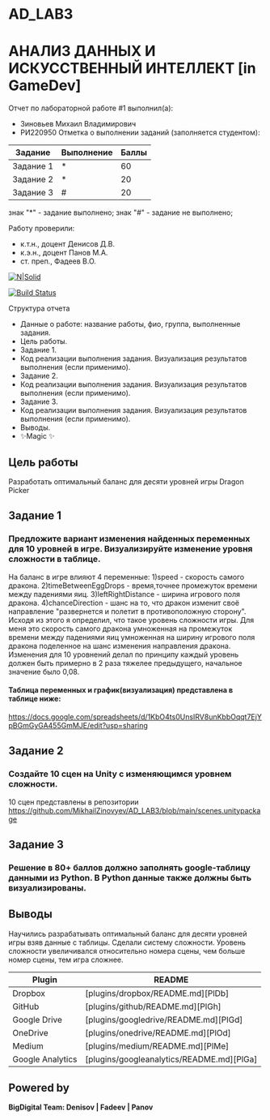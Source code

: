 # AD_LAB3
# АНАЛИЗ ДАННЫХ И ИСКУССТВЕННЫЙ ИНТЕЛЛЕКТ [in GameDev]
Отчет по лабораторной работе #1 выполнил(а):
- Зиновьев Михаил Владимирович
- РИ220950
Отметка о выполнении заданий (заполняется студентом):

| Задание | Выполнение | Баллы |
| ------ | ------ | ------ |
| Задание 1 | * | 60 |
| Задание 2 | * | 20 |
| Задание 3 | # | 20 |

знак "*" - задание выполнено; знак "#" - задание не выполнено;

Работу проверили:
- к.т.н., доцент Денисов Д.В.
- к.э.н., доцент Панов М.А.
- ст. преп., Фадеев В.О.

[![N|Solid](https://cldup.com/dTxpPi9lDf.thumb.png)](https://nodesource.com/products/nsolid)

[![Build Status](https://travis-ci.org/joemccann/dillinger.svg?branch=master)](https://travis-ci.org/joemccann/dillinger)

Структура отчета

- Данные о работе: название работы, фио, группа, выполненные задания.
- Цель работы.
- Задание 1.
- Код реализации выполнения задания. Визуализация результатов выполнения (если применимо).
- Задание 2.
- Код реализации выполнения задания. Визуализация результатов выполнения (если применимо).
- Задание 3.
- Код реализации выполнения задания. Визуализация результатов выполнения (если применимо).
- Выводы.
- ✨Magic ✨
## Цель работы
Разработать оптимальный баланс для десяти уровней игры Dragon Picker
## Задание 1
### Предложите вариант изменения найденных переменных для 10 уровней в игре. Визуализируйте изменение уровня сложности в таблице.
На баланс в игре влияют 4 переменные:
1)speed - скорость самого дракона.
2)timeBetweenEggDrops - время,точнее промежуток времени между падениями яиц. 
3)leftRightDistance - ширина игрового поля дракона.
4)chanceDirection - шанс на то, что дракон изменит своё направление "развернется и полетит в противоположную сторону".
Исходя из этого я определил, что такое уровень сложности игры. Для меня это скорость самого дракона умноженная на промежуток времени между падениями яиц умноженная на ширину игрового поля дракона поделенное на шанс изменения направления дракона.
Изменения для 10 уровнений делал по принципу каждый уровень должен быть примерно в 2 раза тяжелее предыдущего, начальное значение было 0,08.
#### Таблица переменных и график(визуализация) представлена в таблице ниже:
https://docs.google.com/spreadsheets/d/1KbO4ts0UnsIRV8unKbbOqqt7EjYpBGmGyGA455GmMJE/edit?usp=sharing
## Задание 2 
###  Создайте 10 сцен на Unity с изменяющимся уровнем сложности.
10 сцен представлены в репозитории
https://github.com/MikhailZinovyev/AD_LAB3/blob/main/scenes.unitypackage
## Задание 3
### Решение в 80+ баллов должно заполнять google-таблицу данными из Python. В Python данные также должны быть визуализированы.

## Выводы
 Научились разрабатывать оптимальный баланс для десяти уровней игры взяв данные с таблицы. Сделали систему сложности. Уровень сложности увеличивался относительно номера сцены, чем больше номер сцены, тем игра сложнее.

 | Plugin | README |
| ------ | ------ |
| Dropbox | [plugins/dropbox/README.md][PlDb] |
| GitHub | [plugins/github/README.md][PlGh] |
| Google Drive | [plugins/googledrive/README.md][PlGd] |
| OneDrive | [plugins/onedrive/README.md][PlOd] |
| Medium | [plugins/medium/README.md][PlMe] |
| Google Analytics | [plugins/googleanalytics/README.md][PlGa] |



## Powered by

**BigDigital Team: Denisov | Fadeev | Panov**

